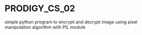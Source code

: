 # PRODIGY_CS_02
simple python program to encrypt and decrypt image using pixel manipulation algorithm with PIL module
